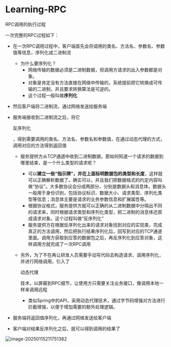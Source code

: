 # Learning-RPC

RPC调用的执行过程

一次完整的RPC过程如下：

- 在一次RPC调用过程中，客户端首先会将调用的类名、方法名、参数名、参数值等信息，序列化成二进制流

  - 为什么要序列化？
    - 网络传输的数据必须是二进制数据，但调用方请求的出入参数都是对象。
    - 对象是肯定没有方法直接在网络中传输的，系统提前把它转换成可传输的二进制，并且要求转换算法是可逆的。
    - 这个过程一般叫做**序列化**

- 然后客户端将二进制流，通过网络发送给服务端

- 服务端接收到二进制流之后，将它

  反序列化

  ，得到需要调用的类名、方法名、参数名和参数值，在通过动态代理的方式，调用对应的方法得到返回值

  - 服务提供方从TCP通道中收到二进制数据，那如何知道一个请求的数据到哪里结束，是一个什么类型的请求呢？

    - 可以**建立一些“指示牌”，并在上面标明数据包的类型和长度**，这样就可以正确解析数据了。确实可以，并且我们把数据格式的约定内容叫做“协议”。大多数协议会分成两部分，分别是数据头和消息体。数据头一般用于身份识别，包括协议标识、数据大小、请求类型、序列化类型等信息；消息体主要是请求的业务参数信息和扩展属性等。
    - 根据协议格式，服务提供方就可以正确的从二进制数据中分隔出不同的请求来，同时根据请求类型和序列化类型，把二进制的消息体还原成请求对象。这个过程叫做“反序列化”
    - 服务提供方在根据反序列化出来的请求对象找到对应的实现类，完成真正的方法调用，然后把执行结果序列化后，回写到对应的TCP通道里面。调用方获取到应答的数据包之后，再反序列化到应答对象，这样调用方就完成了一次RPC调用

  - 另外，为了不在再让研发人员需要手动写代码去构造请求、调用序列化，并进行网络调用，引入了

    动态代理

    技术，以屏蔽到RPC细节，让使用方只需要关注业务接口，像调用本地一样来调用远程

    - 类似Spring中的API，采用动态代理技术，通过字节码增强对方法进行拦截增强，以便于增加需要的额外处理逻辑。

- 服务端将返回值序列化，再通过网络发送给客户端

- 客户端对结果反序列化之后，就可以得到调用的结果了

![image-20250115211751382](https://gitee.com/Jerry-wu-jian/img-load/raw/master/noteImg/202501152117529.png)